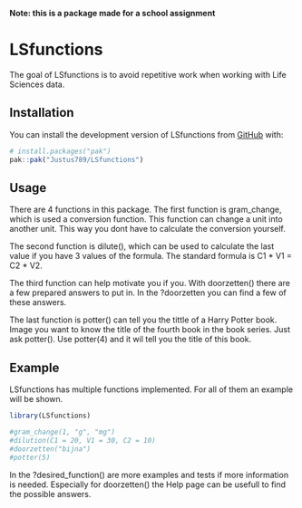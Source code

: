 
<!-- README.md is generated from README.Rmd. Please edit that file -->

**Note: this is a package made for a school assignment**

# LSfunctions

<!-- badges: start -->

<!-- badges: end -->

The goal of LSfunctions is to avoid repetitive work when working with
Life Sciences data.

## Installation

You can install the development version of LSfunctions from
[GitHub](https://github.com/) with:

``` r
# install.packages("pak")
pak::pak("Justus789/LSfunctions")
```

## Usage

There are 4 functions in this package. The first function is
gram_change, which is used a conversion function. This function can
change a unit into another unit. This way you dont have to calculate the
conversion yourself.

The second function is dilute(), which can be used to calculate the last
value if you have 3 values of the formula. The standard formula is C1 \*
V1 = C2 \* V2.

The third function can help motivate you if you. With doorzetten() there
are a few prepared answers to put in. In the ?doorzetten you can find a
few of these answers.

The last function is potter() can tell you the tittle of a Harry Potter
book. Image you want to know the title of the fourth book in the book
series. Just ask potter(). Use potter(4) and it wil tell you the title
of this book.

## Example

LSfunctions has multiple functions implemented. For all of them an
example will be shown.

``` r
library(LSfunctions)

#gram_change(1, "g", "mg")
#dilution(C1 = 20, V1 = 30, C2 = 10)
#doorzetten("bijna")
#potter(5)
```

In the ?desired_function() are more examples and tests if more
information is needed. Especially for doorzetten() the Help page can be
usefull to find the possible answers.
